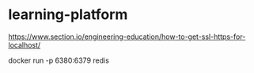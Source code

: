 # learning-platform

https://www.section.io/engineering-education/how-to-get-ssl-https-for-localhost/

docker run -p 6380:6379 redis